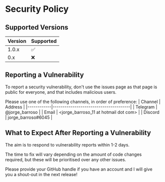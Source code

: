 # Security Policy

## Supported Versions

| Version | Supported          |
|---------|--------------------|
| 1.0.x   | :white_check_mark: |
| 0.x     | :x:                |

## Reporting a Vulnerability

To report a security vulnerability, don't use the issues page as that page is public for everyone, and that includes malicious users.

Please use one of the following channels, in order of preference:
| Channel    | Address                               |
|------------|---------------------------------------|
| Telegram   | @jorge_barroso                        |
| Email      | <jorge_barroso_11 at hotmail dot com> |
| Discord    | jorge_barroso#6045                    |

## What to Expect After Reporting a Vulnerability
The aim is to respond to vulnerability reports within 1-2 days.

The time to fix will vary depending on the amount of code changes required, but these will be prioritised over any other issues.

Please provide your GitHub handle if you have an account and I will give you a shout-out in the next release!
